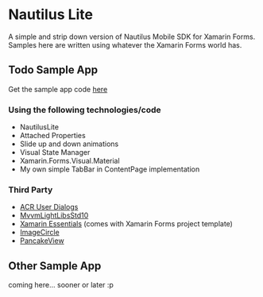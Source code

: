 
# Nautilus Lite
A simple and strip down version of Nautilus Mobile SDK for Xamarin Forms.
Samples here are written using whatever the Xamarin Forms world has. 

## Todo Sample App
Get the sample app code [here](https://github.com/synthphonic/nautilus-lite-mobile/tree/master/src/Samples/Todo)


### Using the following technologies/code
- NautilusLite
- Attached Properties
- Slide up and down animations
- Visual State Manager
- Xamarin.Forms.Visual.Material
- My own simple TabBar in ContentPage implementation

### Third Party
- [ACR User Dialogs](https://github.com/aritchie/userdialogs)
- [MvvmLightLibsStd10](https://github.com/lbugnion/mvvmlight)
- [Xamarin Essentials](https://github.com/xamarin/Essentials) (comes with Xamarin Forms project template)
- [ImageCircle](https://github.com/jamesmontemagno/ImageCirclePlugin)
- [PancakeView](https://github.com/sthewissen/Xamarin.Forms.PancakeView)


## Other Sample App
coming here... sooner or later :p
